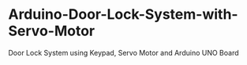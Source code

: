 # Arduino-Door-Lock-System-with-Servo-Motor
Door Lock System using Keypad, Servo Motor and Arduino UNO Board
